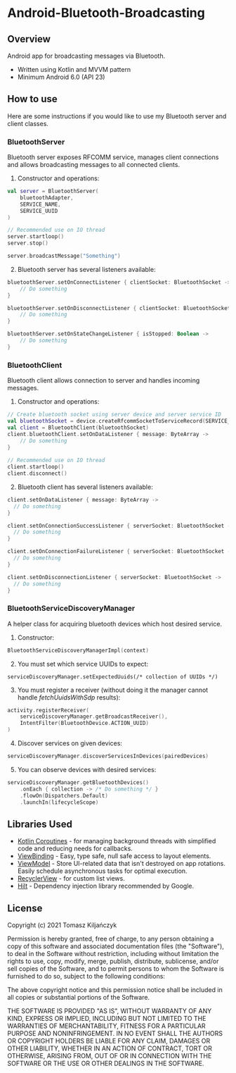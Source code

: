# Android-Bluetooth-Broadcasting

## Overview

Android app for broadcasting messages via Bluetooth.
* Written using Kotlin and MVVM pattern
* Minimum Android 6.0 (API 23)

## How to use
Here are some instructions if you would like to use my Bluetooth server and client classes.

### BluetoothServer
Bluetooth server exposes RFCOMM service, manages client connections and allows broadcasting messages to all connected clients.

1. Constructor and operations:
``` kotlin
val server = BluetoothServer(
    bluetoothAdapter,
    SERVICE_NAME,
    SERVICE_UUID
)

// Recommended use on IO thread
server.startloop()
server.stop()

server.broadcastMessage("Something")
```
2. Bluetooth server has several listeners available:
``` kotlin
bluetoothServer.setOnConnectListener { clientSocket: BluetoothSocket ->
    // Do something
}

bluetoothServer.setOnDisconnectListener { clientSocket: BluetoothSocket ->
    // Do something
}

bluetoothServer.setOnStateChangeListener { isStopped: Boolean ->
    // Do something
}
```

### BluetoothClient
Bluetooth client allows connection to server and handles incoming messages.

1. Constructor and operations:

``` kotlin
// Create bluetooth socket using server device and server service ID
val bluetoothSocket = device.createRfcommSocketToServiceRecord(SERVICE_UUID)
val client = BluetoothClient(bluetoothSocket)
client.bluetoothClient.setOnDataListener { message: ByteArray ->
    // Do something
}
  
// Recommended use on IO thread
client.startloop()
client.disconnect()

```
2. Bluetooth client has several listeners available:

``` kotlin
client.setOnDataListener { message: ByteArray ->
  // Do something
}

client.setOnConnectionSuccessListener { serverSocket: BluetoothSocket ->
  // Do something
}

client.setOnConnectionFailureListener { serverSocket: BluetoothSocket ->
  // Do something
}

client.setOnDisconnectionListener { serverSocket: BluetoothSocket ->
  // Do something
}
```


### BluetoothServiceDiscoveryManager
A helper class for acquiring bluetooth devices which host desired service.

1. Constructor:
``` kotlin
BluetoothServiceDiscoveryManagerImpl(context)
```
2. You must set which service UUIDs to expect:
```
serviceDiscoveryManager.setExpectedUuids(/* collection of UUIDs */)
```

3. You must register a receiver (without doing it the manager cannot handle *fetchUuidsWithSdp*
   results):
``` kotlin
activity.registerReceiver(
    serviceDiscoveryManager.getBroadcastReceiver(),
    IntentFilter(BluetoothDevice.ACTION_UUID)
)
```
4. Discover services on given devices:
``` kotlin
serviceDiscoveryManager.discoverServicesInDevices(pairedDevices)
```
5. You can observe devices with desired services:

``` kotlin
serviceDiscoveryManager.getBluetoothDevices()
    .onEach { collection -> /* Do something */ }
    .flowOn(Dispatchers.Default)
    .launchIn(lifecycleScope)
```

## Libraries Used
* [Kotlin Coroutines](https://kotlinlang.org/docs/coroutines-overview.html) - for managing
  background threads with simplified code and reducing needs for callbacks.
* [ViewBinding](https://developer.android.com/topic/libraries/view-binding) - Easy, type safe, null
  safe access to layout elements.
* [ViewModel](https://developer.android.com/topic/libraries/architecture/viewmodel) - Store
  UI-related data that isn't destroyed on app rotations. Easily schedule asynchronous tasks for
  optimal execution.
* [RecyclerView](https://developer.android.com/guide/topics/ui/layout/recyclerview?gclsrc=aw.ds&gclid=CjwKCAjwrPCGBhALEiwAUl9X03wCNk7bhvoxs_okW86jFVgc92QelSerqKyYmfEM54CbHOsKc3tYyxoCgRcQAvD_BwE) - for custom list views.
* [Hilt](https://developer.android.com/training/dependency-injection/hilt-android) - Dependency
  injection library recommended by Google.

## License
Copyright (c) 2021 Tomasz Kiljańczyk

Permission is hereby granted, free of charge, to any person obtaining a copy
of this software and associated documentation files (the "Software"), to deal
in the Software without restriction, including without limitation the rights
to use, copy, modify, merge, publish, distribute, sublicense, and/or sell
copies of the Software, and to permit persons to whom the Software is
furnished to do so, subject to the following conditions:

The above copyright notice and this permission notice shall be included in all
copies or substantial portions of the Software.

THE SOFTWARE IS PROVIDED "AS IS", WITHOUT WARRANTY OF ANY KIND, EXPRESS OR
IMPLIED, INCLUDING BUT NOT LIMITED TO THE WARRANTIES OF MERCHANTABILITY,
FITNESS FOR A PARTICULAR PURPOSE AND NONINFRINGEMENT. IN NO EVENT SHALL THE
AUTHORS OR COPYRIGHT HOLDERS BE LIABLE FOR ANY CLAIM, DAMAGES OR OTHER
LIABILITY, WHETHER IN AN ACTION OF CONTRACT, TORT OR OTHERWISE, ARISING FROM,
OUT OF OR IN CONNECTION WITH THE SOFTWARE OR THE USE OR OTHER DEALINGS IN THE
SOFTWARE.
